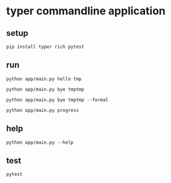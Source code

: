 # typer commandline application

## setup

```shell
pip install typer rich pytest
```

## run

```shell
python app/main.py hello tmp
```

```shell
python app/main.py bye tmptmp
```

```shell
python app/main.py bye tmptmp --formal
```

```shell
python app/main.py progress
```

## help

```shell
python app/main.py --help
```

## test

```shell
pytest
```
